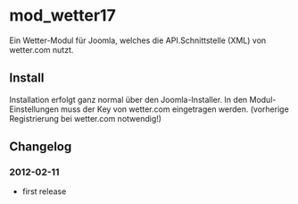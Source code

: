 # mod_wetter17

Ein Wetter-Modul für Joomla, welches die API.Schnittstelle (XML) von wetter.com nutzt.

## Install

Installation erfolgt ganz normal über den Joomla-Installer.
In den Modul-Einstellungen muss der Key von wetter.com eingetragen werden.
(vorherige Registrierung bei wetter.com notwendig!)

## Changelog

### 2012-02-11

* first release
